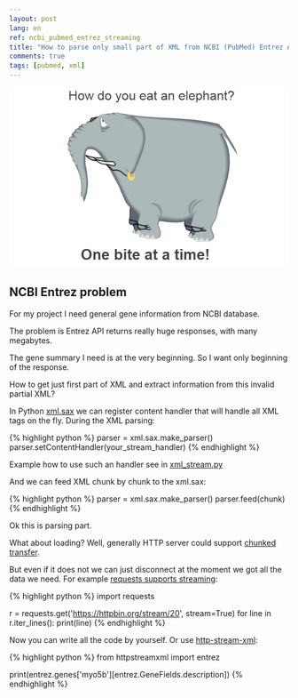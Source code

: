 ```yaml
---
layout: post
lang: en
ref: ncbi_pubmed_entrez_streaming
title: "How to parse only small part of XML from NCBI (PubMed) Entrez API"
comments: true
tags: [pubmed, xml]
---
```

![](/images/eating-an-elephant-one-bite-at-a-time.png)

## NCBI Entrez problem

For my project I need general gene information from NCBI database.

The problem is Entrez API returns really huge responses, with many megabytes.

The gene summary I need is at the very beginning. So I want only beginning of the
response.

How to get just first part of XML and extract information from this invalid
partial XML?

In Python [xml.sax](https://docs.python.org/3.7/library/xml.sax.html) we can register
content handler that will handle all XML tags on the fly. During the XML
parsing:

{% highlight python %}
parser = xml.sax.make_parser()
parser.setContentHandler(your_stream_handler)
{% endhighlight %}

Example how to use such an handler see in
[xml_stream.py](https://github.com/andgineer/http-stream-xml/blob/master/httpstreamxml/xml_stream.py)

And we can feed XML chunk by chunk to the xml.sax:

{% highlight python %}
parser = xml.sax.make_parser()
parser.feed(chunk)
{% endhighlight %}

Ok this is parsing part.

What about loading? Well, generally HTTP server could support 
[chunked transfer](https://en.wikipedia.org/wiki/Chunked_transfer_encoding).

But even if it does not we can just disconnect at the moment we got all the
data we need.
For example [requests supports streaming](https://requests.kennethreitz.org/en/master/user/advanced/#body-content-workflow):

{% highlight python %}
import requests

r = requests.get('https://httpbin.org/stream/20', stream=True)
for line in r.iter_lines():
    print(line)
{% endhighlight %}

Now you can write all the code by yourself.
Or use [http-stream-xml](https://http-stream-xml.sorokin.engineer/en/latest/):

{% highlight python %}
from httpstreamxml import entrez

print(entrez.genes['myo5b'][entrez.GeneFields.description])
{% endhighlight %}